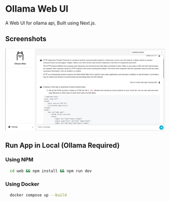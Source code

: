 # Ollama Web UI

A Web UI for ollama api, Built using Next.js.

## Screenshots

![ollama web](./screenshots/screenshot1.png "ollama web")

## Run App in Local (Ollama Required)

### Using NPM

```bash
  cd web && npm install && npm run dev
```

### Using Docker

```bash
  docker compose up --build
```
